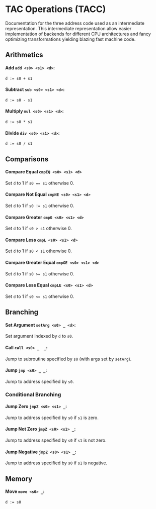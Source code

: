 # TAC Operations (TACC)

Documentation for the three address code used as an intermediate representation. This intermediate representation allow easier implementation of backends for different CPU architectures and fancy optimizing transformations yielding blazing fast machine code.

## Arithmetics

#### Add `add <s0> <s1> <d>`:
`d := s0 + s1`

#### Subtract `sub <s0> <s1> <d>`:
`d := s0 - s1`

#### Multiply `mul <s0> <s1> <d>`:
`d := s0 * s1`

#### Divide `div <s0> <s1> <d>`:
`d := s0 / s1`

## Comparisons

#### Compare Equal `cmpEQ <s0> <s1> <d>`
Set `d` to 1 if `s0 == s1` otherwise 0.

#### Compare Not Equal `cmpNE <s0> <s1> <d>`
Set `d` to 1 if `s0 != s1` otherwise 0.

#### Compare Greater `cmpG <s0> <s1> <d>`
Set `d` to 1 if `s0 > s1` otherwise 0.

#### Compare Less `cmpL <s0> <s1> <d>`
Set `d` to 1 if `s0 < s1` otherwise 0.

#### Compare Greater Equal `cmpGE <s0> <s1> <d>`
Set `d` to 1 if `s0 >= s1` otherwise 0.

#### Compare Less Equal `cmpLE <s0> <s1> <d>`
Set `d` to 1 if `s0 <= s1` otherwise 0.

## Branching

#### Set Argument `setArg <s0> _ <d>`:
Set argument indexed by `d` to `s0`.

#### Call `call <s0> _  _`:
Jump to subroutine specified by `s0` (with args set by `setArg`).

#### Jump `jmp <s0> _ _`:
Jump to address specified by `s0`.

### Conditional Branching

#### Jump Zero `jmpZ <s0> <s1> _`:
Jump to address specified by `s0` if `s1` is zero.

#### Jump Not Zero `jmpZ <s0> <s1> _`:
Jump to address specified by `s0` if `s1` is not zero.

#### Jump Negative `jmpZ <s0> <s1> _`:
Jump to address specified by `s0` if `s1` is negative.

## Memory

#### Move `move <s0> _`:
`d := s0`
